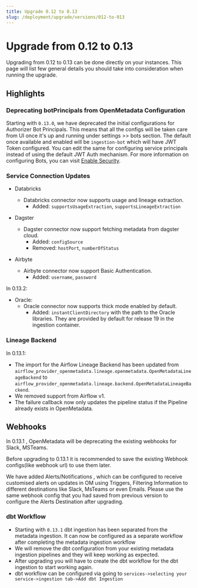 ```yaml
---
title: Upgrade 0.12 to 0.13
slug: /deployment/upgrade/versions/012-to-013
---
```


# Upgrade from 0.12 to 0.13

Upgrading from 0.12 to 0.13 can be done directly on your instances. This page will list few general details you should take into consideration when running the upgrade.


## Highlights

### Deprecating botPrincipals from OpenMetadata Configuration

Starting with `0.13.0`, we have deprecated the initial configurations for Authorizer Bot Principals. This means that all 
the configs will be taken care from UI once it's up and running under settings >> bots section. The default once available 
and enabled will be `ingestion-bot` which will have JWT Token configured. You can edit the same for configuring service 
principals instead of using the default JWT Auth mechanism. For more information on configuring Bots, you can 
visit [Enable Security](/deployment/security).

### Service Connection Updates

- Databricks
  - Databricks connector now supports usage and lineage extraction.
    - Added: `supportsUsageExtraction`, `supportsLineageExtraction`

- Dagster
  - Dagster connector now support fetching metadata from dagster cloud.
    - Added: `configSource`
    - Removed: `hostPort`, `numberOfStatus`

- Airbyte
  - Airbyte connector now support Basic Authentication.
    - Added: `username`, `password`

In 0.13.2:

- Oracle:
  - Oracle connector now supports thick mode enabled by default.
    - Added: `instantClientDirectory` with the path to the Oracle libraries. They are provided by default for release 19
      in the ingestion container.

### Lineage Backend

In 0.13.1:

- The import for the Airflow Lineage Backend has been updated from `airflow_provider_openmetadata.lineage.openmetadata.OpenMetadataLineageBackend`
to `airflow_provider_openmetadata.lineage.backend.OpenMetadataLineageBackend`.
- We removed support from Airflow v1.
- The failure callback now only updates the pipeline status if the Pipeline already exists in OpenMetadata.

## Webhooks

In 0.13.1 , OpenMetadata will be deprecating the existing webhooks for Slack, MSTeams.

Before upgrading to 0.13.1 it is recommended to save the existing Webhook configs(like webhook url) to use them later.

We have added Alerts/Notifications , which can be configured to receive customised alerts on updates in OM using Triggers, Filtering Information to different destinations like Slack, MsTeams or even Emails.
Please use the same webhook config that you had saved from previous version to configure the Alerts Destination after upgrading.

### dbt Workflow

- Starting with `0.13.1` dbt ingestion has been separated from the metadata ingestion. It can now be configured as a separate workflow after completing the metadata ingestion workflow
- We will remove the dbt configuration from your existing metadata ingestion pipelines and they will keep working as expected.
- After upgrading you will have to create the dbt workflow for the dbt ingestion to start working again.
- dbt workflow can be configured via going to `services->selecting your service->ingestion tab->Add dbt Ingestion`

